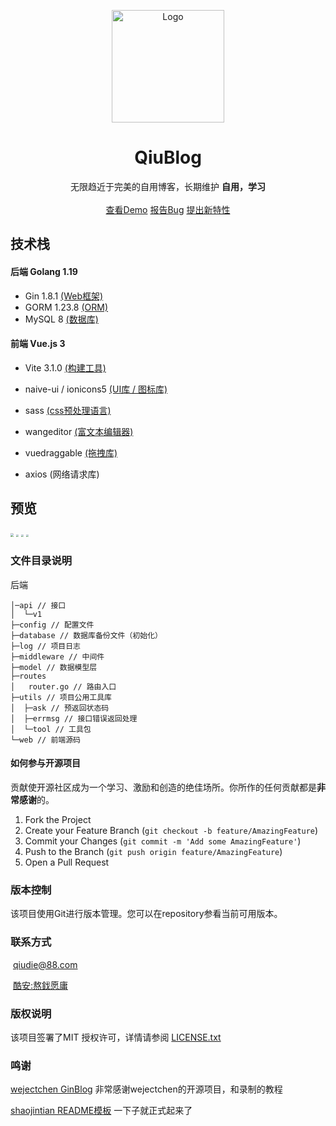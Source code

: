 <p align="center">
  <a href="https://github.com/qiu-lzsnmb/QiuBlog">
    <img src="https://qiu-blog.oss-cn-hangzhou.aliyuncs.com/Q/android-icon-192x192.png" alt="Logo" width="180" height="180">
  </a>

  <h1 align="center">QiuBlog</h1>
  <p align="center">
    无限趋近于完美的自用博客，长期维护 <b>自用，学习</b>
    <br />
     <br />
    <a href="http://xn--xe4a.cf/">查看Demo</a>
    <a href="https://github.com/qiu-lzsnmb/QiuBlog/issues">报告Bug</a>
    <a href="https://github.com/qiu-lzsnmb/QiuBlog/issues">提出新特性</a>
  </p>

## 技术栈

#### 后端 Golang 1.19

- Gin 1.8.1             [(Web框架)](https://gin-gonic.com/zh-cn/)
- GORM 1.23.8     [(ORM)](https://gorm.io/zh_CN/)
- MySQL 8             [(数据库)](https://www.mysql.com/)

#### 前端 Vue.js 3

- Vite 3.1.0                      [(构建工具)](https://cn.vitejs.dev/)

- naive-ui / ionicons5    [(UI库 / 图标库)](https://www.naiveui.com/zh-CN/os-theme)
- sass                               [(css预处理语言)](https://www.sass.hk/)
- wangeditor                  [(富文本编辑器)](https://www.wangeditor.com/)
- vuedraggable              [(拖拽库)](https://github.com/SortableJS/Vue.Draggable)
- axios                             (网络请求库)

## 预览

<img src="https://qiu-blog.oss-cn-hangzhou.aliyuncs.com/Q/2022-10-30/2.png" style="zoom: 33%;" />

<img src="https://qiu-blog.oss-cn-hangzhou.aliyuncs.com/Q/2022-10-30/3.png" style="zoom:25%;" />

<img src="https://qiu-blog.oss-cn-hangzhou.aliyuncs.com/Q/2022-10-30/4.png" style="zoom:25%;" />

<img src="https://qiu-blog.oss-cn-hangzhou.aliyuncs.com/Q/2022-10-30/1.png" style="zoom: 25%;" />

### 文件目录说明
后端

```
│─api // 接口
│  └─v1
├─config // 配置文件
├─database // 数据库备份文件（初始化）
├─log // 项目日志
├─middleware // 中间件
├─model // 数据模型层
├─routes
│   router.go // 路由入口   
├─utils // 项目公用工具库
│  ├─ask // 预返回状态码
│  ├─errmsg // 接口错误返回处理
│  └─tool // 工具包
└─web // 前端源码
```

#### 如何参与开源项目

贡献使开源社区成为一个学习、激励和创造的绝佳场所。你所作的任何贡献都是**非常感谢**的。


1. Fork the Project
2. Create your Feature Branch (`git checkout -b feature/AmazingFeature`)
3. Commit your Changes (`git commit -m 'Add some AmazingFeature'`)
4. Push to the Branch (`git push origin feature/AmazingFeature`)
5. Open a Pull Request

### 版本控制

该项目使用Git进行版本管理。您可以在repository参看当前可用版本。

### 联系方式

​	qiudie@88.com

​	<a href="http://www.coolapk.com/u/3117607">酷安:熬鈛愿庸 </a>

### 版权说明

该项目签署了MIT 授权许可，详情请参阅 [LICENSE.txt](https://github.com/qiu-lzsnmb/QiuBlog/blob/master/LICENSE)

### 鸣谢

[wejectchen GinBlog](https://github.com/wejectchen/Ginblog) 非常感谢wejectchen的开源项目，和录制的教程

[shaojintian README模板](https://github.com/shaojintian/Best_README_template)  一下子就正式起来了

